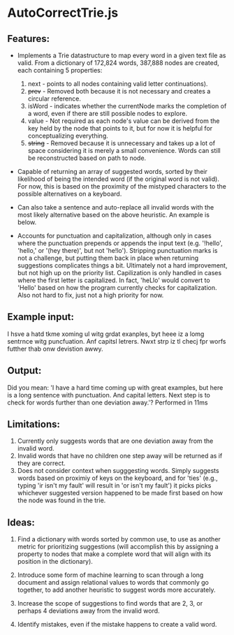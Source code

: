 # AutoCorrectTrie.js

## Features:
- Implements a Trie datastructure to map every word in a given text file as valid. From a dictionary of 172,824 words, 387,888 nodes are created, each containing 5 properties: 
    1) next - points to all nodes containing valid letter continuations).
    2) ~~prev~~ - Removed both because it is not necessary and creates a circular reference.
    3) isWord - indicates whether the currentNode marks the completion of a word, even if there are still possible nodes to explore.
    4) value - Not required as each node's value can be derived from the key held by the node that points to it, but for now it is helpful for conceptualizing everything.
    5) ~~string~~ - Removed because it is unnecessary and takes up a lot of space considering it is merely a small convenience. Words can still be reconstructed based on path to node.

- Capable of returning an array of suggested words, sorted by their likelihood of being the intended word (if the original word is not valid). For now, this is based on the proximity of the mistyped characters to the possible alternatives on a keyboard.
- Can also take a sentence and auto-replace all invalid words with the most likely alternative based on the above heuristic. An example is below.
- Accounts for punctuation and capitalization, although only in cases where the punctuation prepends or appends the input text (e.g. '!hello', 'hello,' or '(hey there)', but not 'he!lo'). Stripping punctuation marks is not a challenge, but putting them back in place when returning suggestions complicates things a bit. Ultimately not a hard improvement, but not high up on the priority list. Capilization is only handled in cases where the first letter is capitalized. In fact, 'heLlo' would convert to 'Hello' based on how the program currently checks for capitalization. Also not hard to fix, just not a high priority for now.

## Example input:

I hsve a hatd tkme xoming ul witg grdat exanples, byt heee iz a lomg sentrnce witg puncfuation. Anf capitsl letrers. Nwxt strp iz tl checj fpr worfs futther thab onw devistion awwy.

## Output:

Did you mean: 'I have a hard time coming up with great examples, but here is a long sentence with punctuation. And capital letters. Next step is to check for words further than one deviation away.'?
Performed in 11ms

## Limitations:

1) Currently only suggests words that are one deviation away from the invalid word.
2) Invalid words that have no children one step away will be returned as if they are correct.
3) Does not consider context when sugggesting words. Simply suggests words based on proximiy of keys on the keyboard, and for 'ties' (e.g., typing 'ir isn't my fault' will result in 'or isn't my fault') it picks picks whichever suggested version happened to be made first based on how the node was found in the trie.

## Ideas:

1) Find a dictionary with words sorted by common use, to use as another metric for prioritizing suggestions (will accomplish this by assigning a property to nodes that make a complete word that will align with its position in the dictionary).

2) Introduce some form of machine learning to scan through a long document and assign relational values to words that commonly go together, to add another heuristic to suggest words more accurately.

3) Increase the scope of suggestions to find words that are 2, 3, or perhaps 4 deviations away from the invalid word.

4) Identify mistakes, even if the mistake happens to create a valid word.
